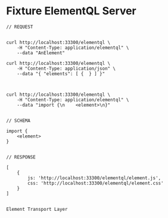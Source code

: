 # Fixture ElementQL Server


    // REQUEST


    curl http://localhost:33300/elementql \
        -H "Content-Type: application/elementql" \
        --data "AnElement"

    curl http://localhost:33300/elementql \
        -H "Content-Type: application/json" \
        --data "{ "elements": [ {  } ] }"



    curl http://localhost:33300/elementql \
        -H "Content-Type: application/elementql" \
        --data "import {\n    <element>\n}"


    // SCHEMA

    import {
        <element>
    }


    // RESPONSE

    [
        {
            js: 'http://localhost:33300/elementql/element.js',
            css: 'http://localhost:33300/elementql/element.css'
        }
    ]


    Element Transport Layer
